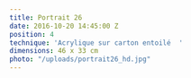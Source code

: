 ```yaml
---
title: Portrait 26
date: 2016-10-20 14:45:00 Z
position: 4
technique: 'Acrylique sur carton entoilé  '
dimensions: 46 x 33 cm
photo: "/uploads/portrait26_hd.jpg"
---
```


